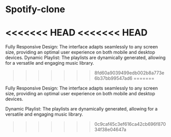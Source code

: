 # Spotify-clone
<<<<<<< HEAD
<<<<<<< HEAD
=======
Fully Responsive Design: The interface adapts seamlessly to any screen size, providing an optimal user experience on both mobile and desktop devices. Dynamic Playlist: The playlists are dynamically generated, allowing for a versatile and engaging music library.
>>>>>>> 8fd60a9039499edb002b8a773e6b37bb99547ad6
=======

Fully Responsive Design: The interface adapts seamlessly to any screen size, providing an optimal user experience on both mobile and desktop devices.

Dynamic Playlist: The playlists are dynamically generated, allowing for a versatile and engaging music library.
>>>>>>> 0c9caf45c3ef616ca42cb696f87034f38e04647a
